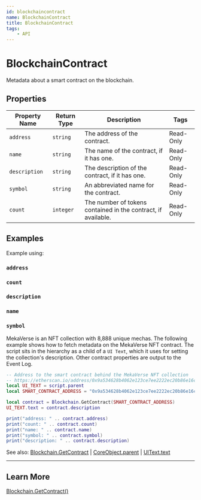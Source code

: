 ```yaml
---
id: blockchaincontract
name: BlockchainContract
title: BlockchainContract
tags:
    - API
---
```


# BlockchainContract

Metadata about a smart contract on the blockchain.

## Properties

| Property Name | Return Type | Description | Tags |
| -------- | ----------- | ----------- | ---- |
| `address` | `string` | The address of the contract. | Read-Only |
| `name` | `string` | The name of the contract, if it has one. | Read-Only |
| `description` | `string` | The description of the contract, if it has one. | Read-Only |
| `symbol` | `string` | An abbreviated name for the contract. | Read-Only |
| `count` | `integer` | The number of tokens contained in the contract, if available. | Read-Only |

## Examples

Example using:

### `address`

### `count`

### `description`

### `name`

### `symbol`

MekaVerse is an NFT collection with 8,888 unique mechas. The following example shows how to fetch metadata on the MekaVerse NFT contract. The script sits in the hierarchy as a child of a `UI Text`, which it uses for setting the collection's description. Other contract properties are output to the Event Log.

```lua
-- Address to the smart contract behind the MekaVerse NFT collection
-- https://etherscan.io/address/0x9a534628b4062e123ce7ee2222ec20b86e16ca8f
local UI_TEXT = script.parent
local SMART_CONTRACT_ADDRESS = "0x9a534628b4062e123ce7ee2222ec20b86e16ca8f"

local contract = Blockchain.GetContract(SMART_CONTRACT_ADDRESS)
UI_TEXT.text = contract.description

print("address: " .. contract.address)
print("count: " .. contract.count)
print("name: " .. contract.name)
print("symbol: " .. contract.symbol)
print("description: " .. contract.description)
```

See also: [Blockchain.GetContract](blockchain.md) | [CoreObject.parent](coreobject.md) | [UIText.text](uitext.md)

---

## Learn More

[Blockchain.GetContract()](blockchain.md)
